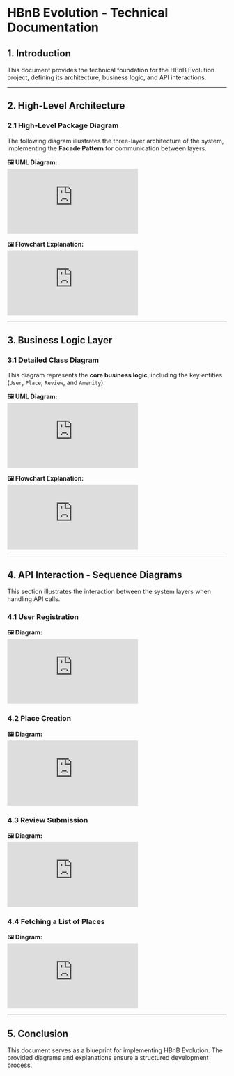 # HBnB Evolution - Technical Documentation

## **1. Introduction**
This document provides the technical foundation for the HBnB Evolution project, defining its architecture, business logic, and API interactions.

---

## **2. High-Level Architecture**
### **2.1 High-Level Package Diagram**
The following diagram illustrates the three-layer architecture of the system, implementing the **Facade Pattern** for communication between layers.

**🖼️ UML Diagram:**  
![View UML Diagram](https://github.com/DerickJoel-dev/holbertonschool-hbnb/blob/main/docs_and_architecture/high_level_diagram/high_lvl_package_diagram.mmd)

**🖼️ Flowchart Explanation:**  
![View Flowchart](https://github.com/DerickJoel-dev/holbertonschool-hbnb/blob/main/docs_and_architecture/high_level_diagram/high_lvl_flowchart.mmd)

---

## **3. Business Logic Layer**
### **3.1 Detailed Class Diagram**
This diagram represents the **core business logic**, including the key entities (`User`, `Place`, `Review`, and `Amenity`).

**🖼️ UML Diagram:**  
![View UML Diagram](https://github.com/DerickJoel-dev/holbertonschool-hbnb/blob/main/docs_and_architecture/business_logic_diagram/business_logic_class_diagram.mmd)

**🖼️ Flowchart Explanation:**  
![View Flowchart](https://github.com/DerickJoel-dev/holbertonschool-hbnb/blob/main/docs_and_architecture/business_logic_diagram/business_logic_flowchart.mmd)

---

## **4. API Interaction - Sequence Diagrams**
This section illustrates the interaction between the system layers when handling API calls.

### **4.1 User Registration**
**🖼️ Diagram:**  
![User Registration](https://github.com/DerickJoel-dev/holbertonschool-hbnb/blob/main/docs_and_architecture/sequence_diagrams/user_registration_seq.mmd)

### **4.2 Place Creation**
**🖼️ Diagram:**  
![Place Creation](https://github.com/DerickJoel-dev/holbertonschool-hbnb/blob/main/docs_and_architecture/sequence_diagrams/place_creation_seq.mmd)

### **4.3 Review Submission**
**🖼️ Diagram:**  
![Review Submission](https://github.com/DerickJoel-dev/holbertonschool-hbnb/blob/main/docs_and_architecture/sequence_diagrams/review_submission_seq.mmd)

### **4.4 Fetching a List of Places**
**🖼️ Diagram:**  
![Fetching Places](https://github.com/DerickJoel-dev/holbertonschool-hbnb/blob/main/docs_and_architecture/sequence_diagrams/fetch_places_seq.mmd)

---


## **5. Conclusion**
This document serves as a blueprint for implementing HBnB Evolution. The provided diagrams and explanations ensure a structured development process.

